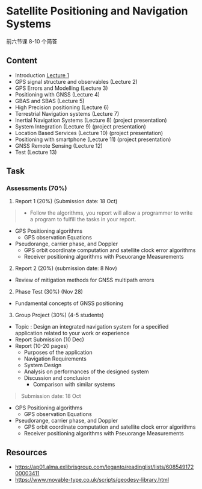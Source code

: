 # Satellite Positioning and Navigation Systems

前六节课 8-10 个简答


## Content
- Introduction [Lecture 1](./LSGI533Lec1.md)
- GPS signal structure and observables (Lecture 2)
- GPS Errors and Modelling (Lecture 3)
- Positioning with GNSS (Lecture 4)
- GBAS and SBAS (Lecture 5)
- High Precision positioning (Lecture 6)
- Terrestrial Navigation systems (Lecture 7)
- Inertial Navigation Systems (Lecture 8) (project presentation)
- System Integration (Lecture 9) (project presentation)
- Location Based Services (Lecture 10) (project presentation)
- Positioning with smartphone (Lecture 11) (project presentation)
- GNSS Remote Sensing (Lecture 12)
- Test (Lecture 13)

## Task
### Assessments (70%)

1. Report 1 (20%) (Submission date: 18 Oct)
> - Follow the algorithms, you report will allow a programmer to write a program to fulfill the tasks in your report.
- GPS Positioning algorithms
    - GPS observation Equations
- Pseudorange, carrier phase, and Doppler
    - GPS orbit coordinate computation and satellite clock error algorithms
    - Receiver positioning algorithms with Pseuorange Measurements

2. Report 2 (20%) (submission date: 8 Nov)
- Review of mitigation methods for GNSS multipath errors

2. Phase Test (30%) (Nov 28)
- Fundamental concepts of GNSS positioning

3. Group Project (30%) (4-5 students)
- Topic : Design an integrated navigation system for a specified application related to your work or experience
- Report Submission (10 Dec)
- Report (10-20 pages)
  - Purposes of the application
  - Navigation Requirements
  - System Design
  - Analysis on performances of the designed system
  - Discussion and conclusion
    - Comparison with similar systems


> Submission date: 18 Oct

- GPS Positioning algorithms
    - GPS observation Equations
- Pseudorange, carrier phase, and Doppler
    - GPS orbit coordinate computation and satellite clock error algorithms
    - Receiver positioning algorithms with Pseuorange Measurements
## Resources
- https://ap01.alma.exlibrisgroup.com/leganto/readinglist/lists/60854917200003411
- https://www.movable-type.co.uk/scripts/geodesy-library.html